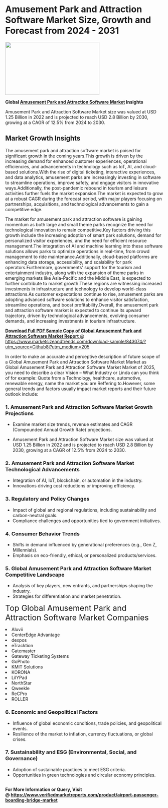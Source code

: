 <H1>Amusement Park and Attraction Software Market Size, Growth and Forecast from 2024 - 2031</H1><img class="aligncenter size-medium wp-image-584254" src="https://thirdeyenews.in/wp-content/uploads/2024/09/Global-Market-Research-300x168.jpeg" alt="" width="300" height="168" /><p><strong>Global&nbsp;<a href="https://www.marketsizeandtrends.com/download-sample/843074/?utm_source=Github8j?utm_medium=205">Amusement Park and Attraction Software Market</a> Insights</strong></p><p>Amusement Park and Attraction Software Market size was valued at USD 1.25 Billion in 2022 and is projected to reach USD 2.8 Billion by 2030, growing at a CAGR of 12.5% from 2024 to 2030.</p><p><!DOCTYPE html> <html lang="en"> <head> <meta charset="UTF-8"> <meta name="viewport" content="width=device-width, initial-scale=1.0"> <title>Amusement Park and Attraction Software Market Growth Insights</title> </head> <body> <h2>Market Growth Insights</h2> <p>The amusement park and attraction software market is poised for significant growth in the coming years.This growth is driven by the increasing demand for enhanced customer experiences, operational efficiencies, and advancements in technology such as IoT, AI, and cloud-based solutions.With the rise of digital ticketing, interactive experiences, and data analytics, amusement parks are increasingly investing in software to streamline operations, improve safety, and engage visitors in innovative ways.Additionally, the post-pandemic rebound in tourism and leisure activities further fuels the market expansion.The market is expected to grow at a robust CAGR during the forecast period, with major players focusing on partnerships, acquisitions, and technological advancements to gain a competitive edge.</p> <p><a href="download-link"></a></p> <p>The market for amusement park and attraction software is gaining momentum as both large and small theme parks recognize the need for technological innovation to remain competitive.Key factors driving this growth include the increasing adoption of smart park solutions, demand for personalized visitor experiences, and the need for efficient resource management.The integration of AI and machine learning into these software solutions allows parks to optimize operations in real-time, from crowd management to ride maintenance.Additionally, cloud-based platforms are enhancing data storage, accessibility, and scalability for park operators.Furthermore, governments' support for the tourism and entertainment industry, along with the expansion of theme parks in emerging markets like Asia-Pacific and the Middle East, is expected to further contribute to market growth.These regions are witnessing increased investments in infrastructure and technology to develop world-class attractions.As customer expectations continue to rise, amusement parks are adopting advanced software solutions to enhance visitor satisfaction, streamline operations, and boost profitability.Overall, the amusement park and attraction software market is expected to continue its upward trajectory, driven by technological advancements, evolving consumer demands, and increasing investments in tourism infrastructure.</p> <p><a href="get-more-link"></p><p><span class=""><strong>Download Full PDF Sample Copy of Global Amusement Park and Attraction Software Market Report</strong> @ <a href="https://www.marketsizeandtrends.com/download-sample/843074/?utm_source=Github8j?utm_medium=205" target="_blank">https://www.marketsizeandtrends.com/download-sample/843074/?utm_source=Github8j?utm_medium=205</a></span></p><p>In order to make an accurate and perceptive description of future scope of a Global&nbsp;Amusement Park and Attraction Software Market Market as Global&nbsp;Amusement Park and Attraction Software Market Market of 2025, you need to describe a clear Vision &ndash; What Industry or Linda can you think of for example: Quote from a Technology, healthcare, automotive, renewable energy, name the market you are Reffering to.However, some general trends and factors usually impact market reports and their future outlook include:</p><h3>1.&nbsp;<strong>Amusement Park and Attraction Software Market Growth Projections</strong></h3><ul><li>Examine market size trends, revenue estimates and CAGR (Compounded Annual Growth Rate) projections.</li><li><p>Amusement Park and Attraction Software Market size was valued at USD 1.25 Billion in 2022 and is projected to reach USD 2.8 Billion by 2030, growing at a CAGR of 12.5% from 2024 to 2030.</p></li></ul><h3>2.&nbsp;<strong>Amusement Park and Attraction Software Market Technological Advancements</strong></h3><ul><li>Integration of AI, IoT, blockchain, or automation in the industry.</li><li>Innovations driving cost reductions or improving efficiency.</li></ul><h3>3.&nbsp;<strong>Regulatory and Policy Changes</strong></h3><ul><li>Impact of global and regional regulations, including sustainability and carbon-neutral goals.</li><li>Compliance challenges and opportunities tied to government initiatives.</li></ul><h3>4.&nbsp;<strong>Consumer Behavior Trends</strong></h3><ul><li>Shifts in demand influenced by generational preferences (e.g., Gen Z, Millennials).</li><li>Emphasis on eco-friendly, ethical, or personalized products/services.</li></ul><h3>5.&nbsp;<strong>Global Amusement Park and Attraction Software Market Competitive Landscape</strong></h3><ul><li>Analysis of key players, new entrants, and partnerships shaping the industry.</li><li>Strategies for differentiation and market penetration.</li></ul><p data-pm-slice="1 1 []"><span style="color: inherit; font-family: inherit; font-size: 25px;">Top Global Amusement Park and Attraction Software Market Companies</span></p><div class="" data-test-id=""><p><li>Aluvii</li><li> CenterEdge Advantage</li><li> dexpos</li><li> eTracktion</li><li> Gatemaster</li><li> Gateway Ticketing Systems</li><li> GoPhoto</li><li> KMIT Solutions</li><li> KORONA</li><li> LilYPad</li><li> NorthStar</li><li> Qweekle</li><li> ReCPro</li><li> ROLLER</li></p></div><h3>6.&nbsp;<strong>Economic and Geopolitical Factors</strong></h3><ul><li>Influence of global economic conditions, trade policies, and geopolitical events.</li><li>Resilience of the market to inflation, currency fluctuations, or global crises.</li></ul><h3>7.&nbsp;<strong>Sustainability and ESG (Environmental, Social, and Governance)</strong></h3><ul><li>Adoption of sustainable practices to meet ESG criteria.</li><li>Opportunities in green technologies and circular economy principles.</li></ul><h2><strong style="font-size: 14px;">For More Information or Query, Visit @&nbsp;</strong><a style="background-color: #ffffff; font-size: 14px;" href="https://www.marketsizeandtrends.com/report/amusement-park-and-attraction-software-market/" target="_blank">https://www.verifiedmarketreports.com/product/airport-passenger-boarding-bridge-market</a></h2>